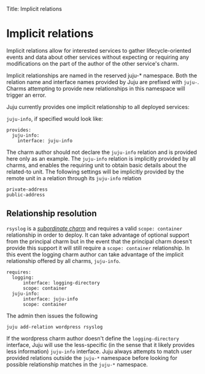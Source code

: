 Title: Implicit relations  

# Implicit relations

Implicit relations allow for interested services to gather lifecycle-oriented
events and data about other services without expecting or requiring any
modifications on the part of the author of the other service's charm.

Implicit relationships are named in the reserved juju-* namespace. Both the
relation name and interface names provided by Juju are prefixed with `juju-`.
Charms attempting to provide new relationships in this namespace will trigger an
error.

Juju currently provides one implicit relationship to all deployed services:

`juju-info`, if specified would look like:

    provides:
      juju-info:
        interface: juju-info

The charm author should not declare the `juju-info` relation and is provided
here only as an example. The `juju-info` relation is implicitly provided by all
charms, and enables the requiring unit to obtain basic details about the
related-to unit. The following settings will be implicitly provided by the
remote unit in a relation through its `juju-info` relation

    private-address
    public-address

## Relationship resolution

`rsyslog` is a [_subordinate charm_](./authors-subordinate-applications.html) and
requires a valid `scope: container` relationship in order to deploy. It can take
advantage of optional support from the principal charm but in the event that the
principal charm doesn't provide this support it will still require a
`scope: container` relationship. In this event the logging charm author can take
advantage of the implicit relationship offered by all charms, `juju-info`.

    requires:
      logging:
          interface: logging-directory
          scope: container
      juju-info:
          interface: juju-info
          scope: container

The admin then issues the following

    juju add-relation wordpress rsyslog

If the wordpress charm author doesn't define the `logging-directory` interface,
Juju will use the less-specific (in the sense that it likely provides less
information) `juju-info` interface. Juju always attempts to match user provided
relations outside the `juju-*` namespace before looking for possible
relationship matches in the `juju-*` namespace.
